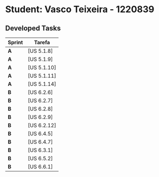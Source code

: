 # Student: Vasco Teixeira - 1220839

## Developed Tasks
 
| Sprint | Tarefa      |
|--------|-------------|
| **A**  | [US 5.1.8]  |
| **A**  | [US 5.1.9]  |
| **A**  | [US 5.1.10] |
| **A**  | [US 5.1.11] |
| **A**  | [US 5.1.14] |
| **B**  | [US 6.2.6]  |
| **B**  | [US 6.2.7]  |
| **B**  | [US 6.2.8]  |
| **B**  | [US 6.2.9]  |
| **B**  | [US 6.2.12] |
| **B**  | [US 6.4.5]  |
| **B**  | [US 6.4.7]  |
| **B**  | [US 6.3.1]  |
| **B**  | [US 6.5.2]  |
| **B**  | [US 6.6.1]  |
